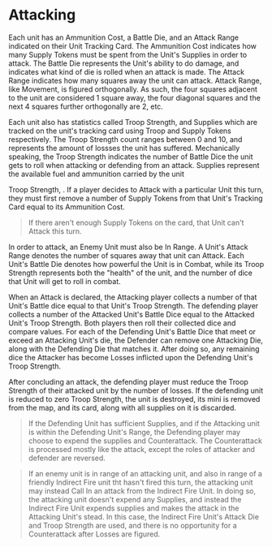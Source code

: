 # Attacking

Each unit has an Ammunition Cost, a Battle Die, and an Attack Range indicated on their Unit Tracking Card.  The Ammunition Cost indicates how many Supply Tokens must be spent from the Unit's Supplies in order to attack.  The Battle Die represents the Unit's ability to do damage, and indicates what kind of die is rolled when an attack is made.  The Attack Range indicates how many squares away the unit can attack.  Attack Range, like Movement, is figured orthogonally.  As such, the four squares adjacent to the unit are considered 1 square away, the four diagonal squares and the next 4 squares further orthogonally are 2, etc.

Each unit also has statistics called Troop Strength, and Supplies which are tracked on the unit's tracking card using Troop and Supply Tokens respectively.  The Troop Strength count ranges between 0 and 10, and represents the amount of lossses the unit has suffered.  Mechanically speaking, the Troop Strength indicates the number of Battle Dice the unit gets to roll when attacking or defending from an attack.  Supplies represent the available fuel and ammunition carried by the unit 

Troop Strength, .  If a player decides to Attack with a particular Unit this turn, they must first remove a number of Supply Tokens from that Unit's Tracking Card equal to its Ammunition Cost.  
> If there aren't enough Supply Tokens on the card, that Unit can't Attack this turn.

In order to attack, an Enemy Unit must also be In Range.  A Unit's Attack Range denotes the number of squares away that unit can Attack.  Each Unit's Battle Die denotes how powerful the Unit is in Combat, while its Troop Strength represents both the "health" of the unit, and the number of dice that Unit will get to roll in combat.  

When an Attack is declared, the Attacking player collects a number of that Unit's Battle dice equal to that Unit's Troop Strength.  The defending player collects a number of the Attacked Unit's Battle Dice equal to the Attacked Unit's Troop Strength.  Both players then roll their collected dice and compare values.  For each of the Defending Unit's Battle Dice that meet or exceed an Attacking Unit's die, the Defender can remove one Attacking Die, along with the Defending Die that matches it.  After doing so, any remaining dice the Attacker has become Losses inflicted upon the Defending Unit's Troop Strength.  

After concluding an attack, the defending player must reduce the Troop Strength of their attacked unit by the number of losses.  If the defending unit is reduced to zero Troop Strength, the unit is destroyed, its mini is removed from the map, and its card, along with all supplies on it is discarded.  

>If the Defending Unit has sufficient Supplies, and if the Attacking unit is within the Defending Unit's Range, the Defending player may choose to expend the supplies and Counterattack.  The Counterattack is processed mostly like the attack, except the roles of attacker and defender are reversed.

>If an enemy unit is in range of an attacking unit, and also in range of a friendly Indirect Fire unit tht hasn't fired this turn, the attacking unit may instead Call In an attack from the Indirect Fire Unit.  In doing so, the attacking unit doesn't expend any Supplies, and instead the Indirect Fire Unit expends supplies and makes the attack in the Attacking Unit's stead.  In this case, the Indirect Fire Unit's Attack Die and Troop Strength are used, and there is no opportunity for a Counterattack after Losses are figured.
